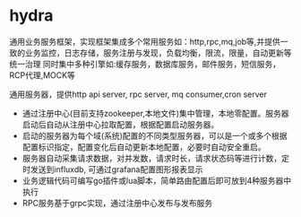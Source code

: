 # hydra 
通用业务服务框架，实现框架集成多个常用服务如：http,rpc,mq,job等,并提供一致的业务监控，日志存储，服务注册与发现，负载均衡，限流，限量，自动更新等统一治理
同时集中多种引擎如:缓存服务，数据库服务，邮件服务，短信服务，RCP代理,MOCK等

 通用服务器，提供http api server, rpc server, mq consumer,cron server
* 通过注册中心(目前支持zookeeper,本地文件)集中管理，本地零配置。服务器启动后自动从注册中心拉取配置，根据配置启动服务器。
* 启动的服务器为每个域(系统)配置的不同类型服务器，可以是一个或多个根据配置标识指定，配置变化后自动更新本地配置，必要时自动安全重启。
* 服务器自动采集请求数据，对并发数，请求时长，请求状态码等进行计数，定时发送到influxdb, 可通过grafana配置图形报表显示
* 业务逻辑代码可编写go插件或lua脚本，简单路由配置后即可放到4种服务器中执行
* RPC服务基于grpc实现，通过注册中心发布与发布服务



